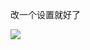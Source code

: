 改一个设置就好了

![](https://img2018.cnblogs.com/blog/1446249/201911/1446249-20191127214119386-940655467.png)